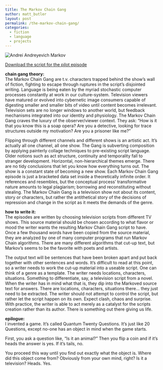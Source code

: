 ```yaml
---
title: The Markov Chain Gang
author: matt_butler
layout: post
permalink: /the-markov-chain-gang/
categories:
  - fiction
  - language
  - projects
---
```

![Andrei Andreyevich Markov][1]

[Download the script for the pilot episode][2]

**chain gang theory:**  
The Markov Chain Gang are t.v. characters trapped behind the show’s wall of fiction, fighting to escape through ruptures in the script’s disjointed writing. Language is being eaten by the myriad stochastic computer processes constantly at work in our culture-system. Television viewers have matured or evolved into cybernetic image consumers capable of digesting smaller and smaller bits of video until content becomes irrelevant. Television sets are no longer windows to another world, but feedback mechanisms integrated into our identity and physiology. The Markov Chain Gang craves the luxury of the observer/viewer context. They ask: “How is it that you know this is a soap opera? Are you a detective, looking for trace structures outside my motivation? Are you a prisoner like me?”

Flipping through different channels and different shows is an artistic act. It’s actually all one channel, all one show. The Gang is subverting composition by applying painterly collage techniques to pre-existing script language. Older notions such as act structure, continuity and temporality fall to stranger development. Horizontal, non-hierarchical themes emerge. There are no tidy conclusions that let you know how everything turns out. The show is a constant state of becoming a new show. Each Markov Chain Gang episode is just a bracketed data set inside a theoretically infinite order. It references and resembles, but the conceptual process’ transformative nature amounts to legal plagiarism; borrowing and reconstituting without stealing. The Markov Chain Gang is a television show not about its content, story or characters, but rather the antithetical story of the decisions of repression and change in the script as it meets the demands of the genre.

**how to write it:**  
The episodes are written by choosing television scripts from different TV shows. This source material should be chosen according to what flavor or mood the writer wants the resulting Markov Chain Gang script to have. Once a few thousand words have been copied from the source material, they are analyzed by one of many computer programs that run Markov Chain algorithms. There are many different algorithms that cut-up text, but Markov’s seems to be the favorite with poets and artists. 

The output text will be sentences that have been broken apart and put back together with other sentences and words. It’s difficult to read at this point, so a writer needs to work the cut-up material into a useable script. One can think of a genre as a template. The writer needs locations, characters, situations. Something to differentiate, say, a television script from a novel. When the writer has in mind what that is, they dip into the Markoved source text for answers. There are locations, characters, situations there… they just need to be extracted. The writer should not attempt to control the script, but rather let the script happen on its own. Expect clash, chaos and surprise. With practice, the writer is able to act merely as a catalyst for the scripts creation rather than its author. There is something out there giving us life.

**epilogue:**  
I invented a game. It’s called Quantum Twenty Questions. It’s just like 20 Questions, except no-one has an object in mind when the game starts.

First, you ask a question like, “Is it an animal?” Then you flip a coin and if it’s heads the answer is yes. If it’s tails, no.

You proceed this way until you find out exactly what the object is. Where did this object come from? Obviously from your own mind, right? Is it a television? Heads. Yes.

 [1]: http://www.mbutler.org/images/markov.jpg
 [2]: http://www.mbutler.org/markov.pdf